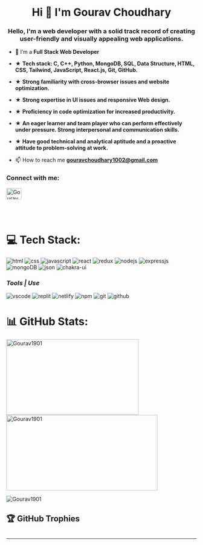 
<h1 align="center">Hi  👋 I'm Gourav Choudhary</h1>
<h3 align="center">Hello, I'm a web developer with a solid track record of creating user-friendly and visually appealing web applications.
</h3>
<!-- <img  align="right" alt="Coding" width="400" src="https://media1.giphy.com/media/qgQUggAC3Pfv687qPC/giphy.gif" /> 

<p align="left"> <img src="https://komarev.com/ghpvc/?username=Gourav1901&label=Profile%20views&color=0e75b6&style=flat" alt="Gourav1901" /> </p>
 -->


- 🌱 I’m a **Full Stack Web Developer**

- ★ **Tech stack: C, C++, Python, MongoDB, SQL, Data Structure, HTML, CSS, Tailwind, JavaScript, React.js, Git, GitHub.**
- ★ **Strong familiarity with cross-browser issues and website optimization.**
- ★ **Strong expertise in UI issues and responsive Web design.**
- ★ **Proficiency in code optimization for increased productivity.**
- ★ **An eager learner and team player who can perform effectively under pressure. Strong interpersonal and communication skills.**
- ★ **Have good technical and analytical aptitude and a proactive attitude to problem-solving at work.**


- 📫 How to reach me **gouravchoudhary1002@gmail.com**

 
<h3 align="left">Connect with me:</h3>
<p align="left">
<a href="https://www.linkedin.com/in/gourav-choudhary-635ab4193/" target="blank"><img align="center" src="https://raw.githubusercontent.com/rahuldkjain/github-profile-readme-generator/master/src/images/icons/Social/linked-in-alt.svg" alt="Gourav" height="30" width="40" /></a>
</p>
 <br/><br/>

# 💻 Tech Stack: 


<p align="left">
  <img src="https://img.shields.io/badge/html5-%23E34F26.svg?style=for-the-badge&logo=html5&logoColor=white" alt="html"/>
  <img src="https://img.shields.io/badge/css3-%231572B6.svg?style=for-the-badge&logo=css3&logoColor=white" alt="css"/>
  <img src="https://img.shields.io/badge/javascript-%23323330.svg?style=for-the-badge&logo=javascript&logoColor=%23F7DF1E" alt="javascript"/>
  <img src="https://img.shields.io/badge/react-%2320232a.svg?style=for-the-badge&logo=react&logoColor=%2361DAFB" alt="react"/>
  <img src="https://img.shields.io/badge/redux-%23593d88.svg?style=for-the-badge&logo=redux&logoColor=white" alt="redux"/>
  <img src="https://img.shields.io/badge/Node.js-339933?style=for-the-badge&logo=nodedotjs&logoColor=white" alt="nodejs" />
  <img src="https://img.shields.io/badge/express.js-%23404d59.svg?style=for-the-badge&logo=express&logoColor=%2361DAFB" alt="expressjs" />
  <img src="https://img.shields.io/badge/MongoDB-%234ea94b.svg?style=for-the-badge&logo=mongodb&logoColor=white" alt="mongoDB" />
  <img src="https://img.shields.io/badge/json-5E5C5C?style=for-the-badge&logo=json&logoColor=white" alt="json" />
  <img src="https://img.shields.io/badge/Chakra--UI-319795?style=for-the-badge&logo=chakra-ui&logoColor=white" alt="chakra-ui" />
</p>

<h3><i>Tools | Use</i></h3>
<p align="left">
  <img src="https://img.shields.io/badge/VSCode-0078D4?style=for-the-badge&logo=visual%20studio%20code&logoColor=white" alt="vscode" />
  <img src="https://img.shields.io/badge/replit-667881?style=for-the-badge&logo=replit&logoColor=white" alt="replit" />
 
  <img src="https://img.shields.io/badge/Netlify-00C7B7?style=for-the-badge&logo=netlify&logoColor=white" alt="netlify" />


  <img src="https://img.shields.io/badge/NPM-%23000000.svg?style=for-the-badge&logo=npm&logoColor=white" alt="npm"/>

  <img src="https://img.shields.io/badge/Git-f44d27?style=for-the-badge&logo=git&logoColor=white" alt="git"/>

  <img src="https://img.shields.io/badge/GitHub-100000?style=for-the-badge&logo=github&logoColor=white" alt="github"/>
  
</p>


# 📊 GitHub Stats:
<p><img align="left" height="200" width="350" src="https://github-readme-stats.vercel.app/api/top-langs?username=Gourav1901&show_icons=true&locale=en&layout=compact" alt="Gourav1901" /></p>
<p>&nbsp;<img align="center" height="200" width="400" src="https://github-readme-stats.vercel.app/api?username=Gourav1901&show_icons=true&locale=en" alt="Gourav1901" /></p>

<p><img align="center" src="https://github-readme-streak-stats.herokuapp.com/?user=Gourav1901&" alt="Gourav1901" /></p>



## 🏆 GitHub Trophies
<p align="left"  >
  <a href="https://github.com/Gourav1901/github-profile-trophy"
    ><img
      src="https://github-profile-trophy.vercel.app/?username=Gourav1901" 
      alt=""
  /></a>
</p>






---


<!-- Proudly created with GPRM ( https://gprm.itsvg.in ) -->
